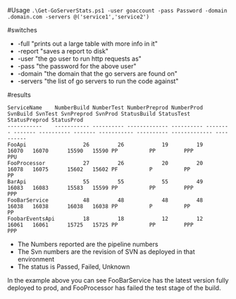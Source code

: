 #Usage
`.\Get-GoServerStats.ps1 -user goaccount -pass Password -domain .domain.com -servers @('service1','service2')`

#switches 
* -full "prints out a large table with more info in it"
* -report "saves a report to disk"
* -user "the go user to run http requests as"
* -pass "the password for the above user"
* -domain "the domain that the go servers are found on"
* -servers "the list of go servers to run the code against"

#results
```
ServiceName    NumberBuild NumberTest NumberPreprod NumberProd SvnBuild SvnTest SvnPreprod SvnProd StatusBuild StatusTest StatusPreprod StatusProd
-----------    ----------- ---------- ------------- ---------- -------- ------- ---------- ------- ----------- ---------- ------------- ---------- 
FooApi                  26         26            19         19    16070   16070      15590   15590 PP          PP         PPP           PPU
FooProcessor            27         26            20         20    16078   16075      15602   15602 PF          P          PP            PP
BarApi                  55         55            55         49    16083   16083      15583   15599 PP          PP         PPP           PPP
FooBarService           48         48            48         48    16038   16038      16038   16038 PP          P          PP            PP
FoobarEventsApi         18         18            12         12    16061   16061      15725   15725 PP          PP         PPP           PPP
```

* The Numbers reported are the pipeline numbers
* The Svn numbers are the revision of SVN as deployed in that environment
* The status is Passed, Failed, Unknown

In the example above you can see FooBarService has the latest version fully deployed to prod, and FooProcessor has failed the test stage of the build.